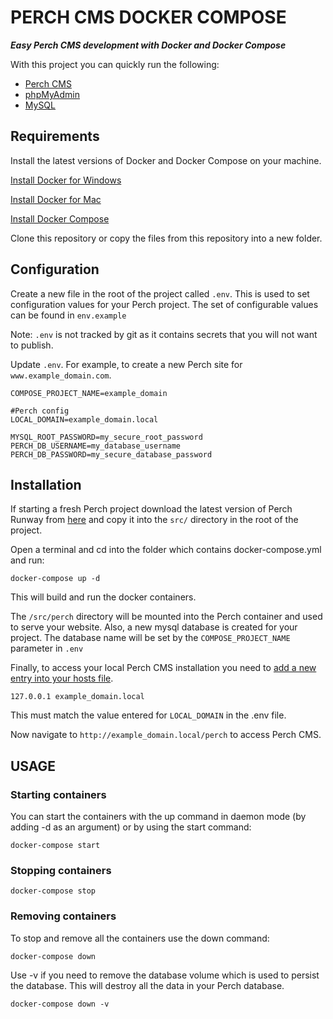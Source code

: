 # PERCH CMS DOCKER COMPOSE

***Easy Perch CMS development with Docker and Docker Compose***

With this project you can quickly run the following:

- [Perch CMS](https://grabaperch.com/)
- [phpMyAdmin](https://www.phpmyadmin.net/)
- [MySQL](https://www.mysql.com/)

## Requirements

Install the latest versions of Docker and Docker Compose on your machine.

[Install Docker for Windows](https://docs.docker.com/docker-for-windows/install/)

[Install Docker for Mac](https://docs.docker.com/docker-for-mac/install/)

[Install Docker Compose](https://docs.docker.com/compose/install/)

Clone this repository or copy the files from this repository into a new folder.

## Configuration

Create a new file in the root of the project called `.env`. This is used to set configuration values for your Perch project. The set of configurable values can be found in `env.example`

Note: `.env` is not tracked by git as it contains secrets that you will not want to publish.

Update `.env`. For example, to create a new Perch site for `www.example_domain.com`.

```
COMPOSE_PROJECT_NAME=example_domain

#Perch config
LOCAL_DOMAIN=example_domain.local

MYSQL_ROOT_PASSWORD=my_secure_root_password
PERCH_DB_USERNAME=my_database_username
PERCH_DB_PASSWORD=my_secure_database_password
```

## Installation

If starting a fresh Perch project download the latest version of Perch Runway from [here](https://perchrunway.com/download) and copy it into the `src/` directory in the root of the project.

Open a terminal and cd into the folder which contains docker-compose.yml and run:

```
docker-compose up -d
```

This will build and run the docker containers.

The `/src/perch` directory will be mounted into the Perch container and used to serve your website. Also, a new mysql database is created for your project. The database name will be set by the `COMPOSE_PROJECT_NAME` parameter in `.env`

Finally, to access your local Perch CMS installation you need to [add a new entry into your hosts file](https://www.howtogeek.com/howto/27350/beginner-geek-how-to-edit-your-hosts-file/).

```
127.0.0.1 example_domain.local
```

This must match the value entered for `LOCAL_DOMAIN` in the .env file.

Now navigate to `http://example_domain.local/perch` to access Perch CMS.

## USAGE

### Starting containers

You can start the containers with the up command in daemon mode (by adding -d as an argument) or by using the start command:

```
docker-compose start
```

### Stopping containers

```
docker-compose stop
```

### Removing containers

To stop and remove all the containers use the down command:

```
docker-compose down
```

Use -v if you need to remove the database volume which is used to persist the database. This will destroy all the data in your Perch database.

```
docker-compose down -v
```
